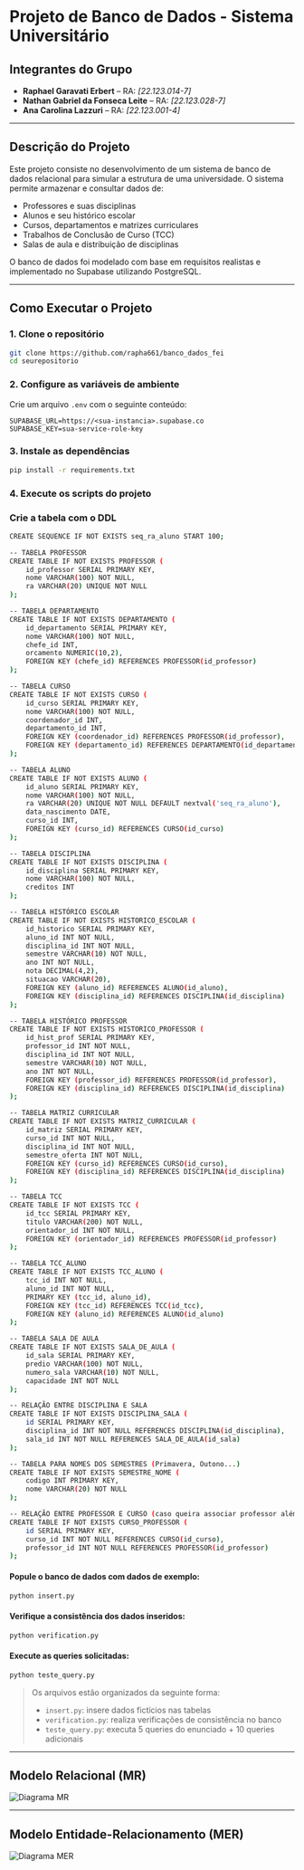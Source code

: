 
# Projeto de Banco de Dados - Sistema Universitário

## Integrantes do Grupo

- **Raphael Garavati Erbert** – RA: *[22.123.014-7]*
- **Nathan Gabriel da Fonseca Leite** – RA: *[22.123.028-7]*
- **Ana Carolina Lazzuri** – RA: *[22.123.001-4]*

---

## Descrição do Projeto

Este projeto consiste no desenvolvimento de um sistema de banco de dados relacional para simular a estrutura de uma universidade. O sistema permite armazenar e consultar dados de:

- Professores e suas disciplinas
- Alunos e seu histórico escolar
- Cursos, departamentos e matrizes curriculares
- Trabalhos de Conclusão de Curso (TCC)
- Salas de aula e distribuição de disciplinas

O banco de dados foi modelado com base em requisitos realistas e implementado no Supabase utilizando PostgreSQL.

---

## Como Executar o Projeto

### 1. Clone o repositório
```bash
git clone https://github.com/rapha661/banco_dados_fei
cd seurepositorio
```

### 2. Configure as variáveis de ambiente

Crie um arquivo `.env` com o seguinte conteúdo:
```
SUPABASE_URL=https://<sua-instancia>.supabase.co
SUPABASE_KEY=sua-service-role-key
```

### 3. Instale as dependências
```bash
pip install -r requirements.txt
```

### 4. Execute os scripts do projeto

### Crie a tabela com o DDL
```bash
CREATE SEQUENCE IF NOT EXISTS seq_ra_aluno START 100;

-- TABELA PROFESSOR
CREATE TABLE IF NOT EXISTS PROFESSOR (
    id_professor SERIAL PRIMARY KEY,
    nome VARCHAR(100) NOT NULL,
    ra VARCHAR(20) UNIQUE NOT NULL
);

-- TABELA DEPARTAMENTO
CREATE TABLE IF NOT EXISTS DEPARTAMENTO (
    id_departamento SERIAL PRIMARY KEY,
    nome VARCHAR(100) NOT NULL,
    chefe_id INT,
    orcamento NUMERIC(10,2),
    FOREIGN KEY (chefe_id) REFERENCES PROFESSOR(id_professor)
);

-- TABELA CURSO
CREATE TABLE IF NOT EXISTS CURSO (
    id_curso SERIAL PRIMARY KEY,
    nome VARCHAR(100) NOT NULL,
    coordenador_id INT,
    departamento_id INT,
    FOREIGN KEY (coordenador_id) REFERENCES PROFESSOR(id_professor),
    FOREIGN KEY (departamento_id) REFERENCES DEPARTAMENTO(id_departamento)
);

-- TABELA ALUNO
CREATE TABLE IF NOT EXISTS ALUNO (
    id_aluno SERIAL PRIMARY KEY,
    nome VARCHAR(100) NOT NULL,
    ra VARCHAR(20) UNIQUE NOT NULL DEFAULT nextval('seq_ra_aluno'),
    data_nascimento DATE,
    curso_id INT,
    FOREIGN KEY (curso_id) REFERENCES CURSO(id_curso)
);

-- TABELA DISCIPLINA
CREATE TABLE IF NOT EXISTS DISCIPLINA (
    id_disciplina SERIAL PRIMARY KEY,
    nome VARCHAR(100) NOT NULL,
    creditos INT
);

-- TABELA HISTÓRICO ESCOLAR
CREATE TABLE IF NOT EXISTS HISTORICO_ESCOLAR (
    id_historico SERIAL PRIMARY KEY,
    aluno_id INT NOT NULL,
    disciplina_id INT NOT NULL,
    semestre VARCHAR(10) NOT NULL,
    ano INT NOT NULL,
    nota DECIMAL(4,2),
    situacao VARCHAR(20),
    FOREIGN KEY (aluno_id) REFERENCES ALUNO(id_aluno),
    FOREIGN KEY (disciplina_id) REFERENCES DISCIPLINA(id_disciplina)
);

-- TABELA HISTÓRICO PROFESSOR
CREATE TABLE IF NOT EXISTS HISTORICO_PROFESSOR (
    id_hist_prof SERIAL PRIMARY KEY,
    professor_id INT NOT NULL,
    disciplina_id INT NOT NULL,
    semestre VARCHAR(10) NOT NULL,
    ano INT NOT NULL,
    FOREIGN KEY (professor_id) REFERENCES PROFESSOR(id_professor),
    FOREIGN KEY (disciplina_id) REFERENCES DISCIPLINA(id_disciplina)
);

-- TABELA MATRIZ CURRICULAR
CREATE TABLE IF NOT EXISTS MATRIZ_CURRICULAR (
    id_matriz SERIAL PRIMARY KEY,
    curso_id INT NOT NULL,
    disciplina_id INT NOT NULL,
    semestre_oferta INT NOT NULL,
    FOREIGN KEY (curso_id) REFERENCES CURSO(id_curso),
    FOREIGN KEY (disciplina_id) REFERENCES DISCIPLINA(id_disciplina)
);

-- TABELA TCC
CREATE TABLE IF NOT EXISTS TCC (
    id_tcc SERIAL PRIMARY KEY,
    titulo VARCHAR(200) NOT NULL,
    orientador_id INT NOT NULL,
    FOREIGN KEY (orientador_id) REFERENCES PROFESSOR(id_professor)
);

-- TABELA TCC_ALUNO
CREATE TABLE IF NOT EXISTS TCC_ALUNO (
    tcc_id INT NOT NULL,
    aluno_id INT NOT NULL,
    PRIMARY KEY (tcc_id, aluno_id),
    FOREIGN KEY (tcc_id) REFERENCES TCC(id_tcc),
    FOREIGN KEY (aluno_id) REFERENCES ALUNO(id_aluno)
);

-- TABELA SALA DE AULA
CREATE TABLE IF NOT EXISTS SALA_DE_AULA (
    id_sala SERIAL PRIMARY KEY,
    predio VARCHAR(100) NOT NULL,
    numero_sala VARCHAR(10) NOT NULL,
    capacidade INT NOT NULL
);

-- RELAÇÃO ENTRE DISCIPLINA E SALA
CREATE TABLE IF NOT EXISTS DISCIPLINA_SALA (
    id SERIAL PRIMARY KEY,
    disciplina_id INT NOT NULL REFERENCES DISCIPLINA(id_disciplina),
    sala_id INT NOT NULL REFERENCES SALA_DE_AULA(id_sala)
);

-- TABELA PARA NOMES DOS SEMESTRES (Primavera, Outono...)
CREATE TABLE IF NOT EXISTS SEMESTRE_NOME (
    codigo INT PRIMARY KEY,
    nome VARCHAR(20) NOT NULL
);

-- RELAÇÃO ENTRE PROFESSOR E CURSO (caso queira associar professor além de coordenador)
CREATE TABLE IF NOT EXISTS CURSO_PROFESSOR (
    id SERIAL PRIMARY KEY,
    curso_id INT NOT NULL REFERENCES CURSO(id_curso),
    professor_id INT NOT NULL REFERENCES PROFESSOR(id_professor)
);
```

#### Popule o banco de dados com dados de exemplo:
```bash
python insert.py
```

#### Verifique a consistência dos dados inseridos:
```bash
python verification.py
```

#### Execute as queries solicitadas:
```bash
python teste_query.py
```

> Os arquivos estão organizados da seguinte forma:
> - `insert.py`: insere dados fictícios nas tabelas
> - `verification.py`: realiza verificações de consistência no banco
> - `teste_query.py`: executa 5 queries do enunciado + 10 queries adicionais

---

## Modelo Relacional (MR)

![Diagrama MR](diagramas/diagramaMR.png)

---

## Modelo Entidade-Relacionamento (MER)

![Diagrama MER](diagramas/MR_v2.png)
